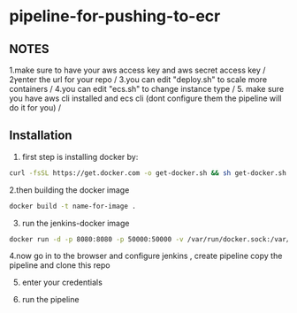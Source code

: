 # pipeline-for-pushing-to-ecr
## NOTES
1.make sure to have your aws access key and aws secret access key /
2ץenter the url for your repo /
3.you can edit "deploy.sh" to scale more containers /
4.you can edit "ecs.sh" to change instance type /
5. make sure you have aws cli installed and ecs cli (dont configure them the pipeline will do it for you) /
## Installation
1. first step is installing docker by:
```bash
curl -fsSL https://get.docker.com -o get-docker.sh && sh get-docker.sh
```
2.then building the docker image
```bash
docker build -t name-for-image .
```
3. run the jenkins-docker image
```bash
docker run -d -p 8080:8080 -p 50000:50000 -v /var/run/docker.sock:/var/run/docker.sock name-for-image
```
4.now go in to the browser and configure jenkins , create pipeline copy the pipeline and clone this repo

5. enter your credentials

6. run the pipeline
